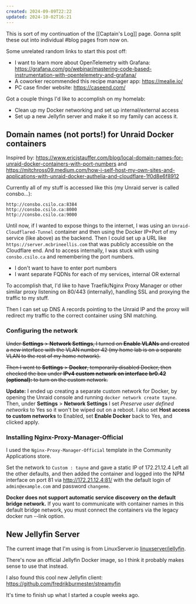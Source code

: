 ```yaml
---
created: 2024-09-09T22:22
updated: 2024-10-02T16:21
---
```

This is sort of my continuation of the [[Captain's Log]] page.  Gonna split these out into individual #blog pages from now on.

Some unrelated random links to start this post off:

- I want to learn more about OpenTelemetry with Grafana: https://grafana.com/go/webinar/mastering-code-based-instrumentation-with-opentelemetry-and-grafana/
- A coworker recommended this recipe manager app: https://mealie.io/
- PC case finder website: https://caseend.com/

Got a couple things I'd like to accomplish on my homelab:

- Clean up my Docker networking and set up internal/external access
- Set up a new Jellyfin server and make it so my family can access it.

## Domain names (not ports!) for Unraid Docker containers
Inspired by: https://www.ericjstauffer.com/blog/local-domain-names-for-unraid-docker-containers-with-port-numbers and https://mitchross09.medium.com/how-i-self-host-my-own-sites-and-applications-with-unraid-docker-authelia-and-cloudflare-1f0d8e6f8912

Currently all of my stuff is accessed like this (my Unraid server is called consbo...):
```
http://consbo.csilo.ca:8384
http://consbo.csilo.ca:8000
http://consbo.csilo.ca:9000
```

Until now, if I wanted to expose things to the internet, I was using an `Unraid-Cloudflared-Tunnel` container and then using the Docker IP+Port of my service (like above) as the backend.  Then I could set up a URL like `https://server.mcbrineellis.com` that was publicly accessible on the Cloudflare end.  And to access internally, I was stuck with using `consbo.csilo.ca` and remembering the port numbers.

- I don't want to have to enter port numbers
- I want separate FQDNs for each of my services, internal OR external

To accomplish that, I'd like to have Traefik/Nginx Proxy Manager or other similar proxy listening on 80/443 (internally), handling SSL and proxying the traffic to my stuff.

Then I can set up DNS A records pointing to the Unraid IP and the proxy will redirect my traffic to the correct container using SNI matching.

### Configuring the network

~~Under **Settings** > **Network Settings**, I turned on **Enable VLANs** and created a new interface with the VLAN number 42 (my home lab is on a separate VLAN to the rest of my home network).~~

~~Then I went to **Settings** > **Docker**, temporarily disabled Docker, then checked the box under **IPv4 custom network on interface br0.42 (optional):** to turn on the custom network.~~  

**Update:** I ended up creating a separate custom network for Docker, by opening the Unraid console and running `docker network create tayne`.  Then, under **Settings** > **Network Settings** I set *Preserve user defined networks* to Yes so it won't be wiped out on a reboot.  I also set **Host access to custom networks** to Enabled, set **Enable Docker** back to Yes, and clicked apply.

### Installing Nginx-Proxy-Manager-Official

I used the `Nginx-Proxy-Manager-Official` template in the Community Applications store.

Set the network to `Custom : tayne` and gave a static IP of 172.21.12.4
Left all the other defaults, and then added the container and logged into the NPM interface on port 81 via http://172.21.12.4:81/ with the default login of `admin@example.com` and password `changeme`.

**Docker does not support automatic service discovery on the default bridge network.** If you want to communicate with container names in this default bridge network, you must connect the containers via the legacy docker run --link option.


## New Jellyfin Server

The current image that I'm using is from LinuxServer.io [linuxserver/jellyfin](https://docs.linuxserver.io/images/docker-jellyfin/).

There's now an official Jellyfin Docker image, so I think it probably makes sense to use that instead.

I also found this cool new Jellyfin client: https://github.com/fredrikburmester/streamyfin

It's time to finish up what I started a couple weeks ago.